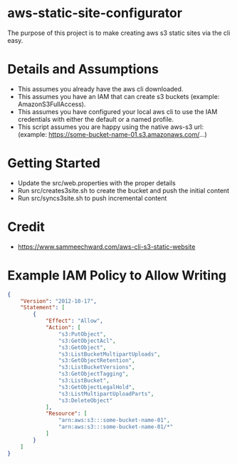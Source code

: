 # aws-static-site-configurator
The purpose of this project is to make creating aws s3 static sites via the cli easy.

# Details and Assumptions

* This assumes you already have the aws cli downloaded.
* This assumes you have an IAM that can create s3 buckets (example: AmazonS3FullAccess).
* This assumes you have configured your local aws cli to use the IAM credentials with either the default or a named profile.
* This script assumes you are happy using the native aws-s3 url: (example: https://some-bucket-name-01.s3.amazonaws.com/...)

# Getting Started

* Update the src/web.properties with the proper details
* Run src/creates3site.sh to create the bucket and push the initial content
* Run src/syncs3site.sh to push incremental content

# Credit

* https://www.sammeechward.com/aws-cli-s3-static-website

# Example IAM Policy to Allow Writing
```json
{
    "Version": "2012-10-17",
    "Statement": [
        {
            "Effect": "Allow",
            "Action": [
                "s3:PutObject",
                "s3:GetObjectAcl",
                "s3:GetObject",
                "s3:ListBucketMultipartUploads",
                "s3:GetObjectRetention",
                "s3:ListBucketVersions",
                "s3:GetObjectTagging",
                "s3:ListBucket",
                "s3:GetObjectLegalHold",
                "s3:ListMultipartUploadParts",
                "s3:DeleteObject"
            ],
            "Resource": [
                "arn:aws:s3:::some-bucket-name-01",
                "arn:aws:s3:::some-bucket-name-01/*"
            ]
        }
    ]
}
```
